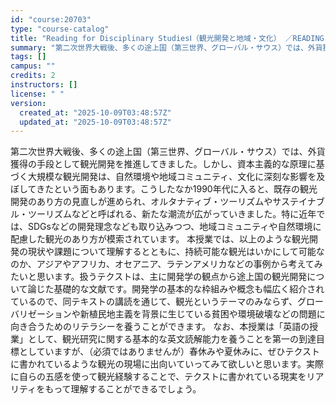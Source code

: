 ```yaml
---
id: "course:20703"
type: "course-catalog"
title: "Reading for Disciplinary StudiesⅠ（観光開発と地域・文化） ／READING FOR DISCIPLINARY STUDIES I"
summary: "第二次世界大戦後、多くの途上国（第三世界、グローバル・サウス）では、外貨獲得の手段として観光開発を推進してきました。しかし、資本主義的な原理に基づく大規模な観光開発は、自然環境や地域コミュニティ、文化に深刻な影響を及ぼしてきたという面もあり…"
tags: []
campus: ""
credits: 2
instructors: []
license: " "
version:
  created_at: "2025-10-09T03:48:57Z"
  updated_at: "2025-10-09T03:48:57Z"
---
```


第二次世界大戦後、多くの途上国（第三世界、グローバル・サウス）では、外貨獲得の手段として観光開発を推進してきました。しかし、資本主義的な原理に基づく大規模な観光開発は、自然環境や地域コミュニティ、文化に深刻な影響を及ぼしてきたという面もあります。こうしたなか1990年代に入ると、既存の観光開発のあり方の見直しが進められ、オルタナティブ・ツーリズムやサステイナブル・ツーリズムなどと呼ばれる、新たな潮流が広がっていきました。特に近年では、SDGsなどの開発理念なども取り込みつつ、地域コミュニティや自然環境に配慮した観光のあり方が模索されています。 本授業では、以上のような観光開発の現状や課題について理解するとともに、持続可能な観光はいかにして可能なのか、アジアやアフリカ、オセアニア、ラテンアメリカなどの事例から考えてみたいと思います。扱うテクストは、主に開発学の観点から途上国の観光開発について論じた基礎的な文献です。開発学の基本的な枠組みや概念も幅広く紹介されているので、同テキストの講読を通じて、観光というテーマのみならず、グローバリゼーションや新植民地主義を背景に生じている貧困や環境破壊などの問題に向き合うためのリテラシーを養うことができます。 なお、本授業は「英語の授業」として、観光研究に関する基本的な英文読解能力を養うことを第一の到達目標としていますが、（必須ではありませんが）春休みや夏休みに、ぜひテクストに書かれているような観光の現場に出向いていってみて欲しいと思います。実際に自らの五感を使って観光経験することで、テクストに書かれている現実をリアリティをもって理解することができるでしょう。
